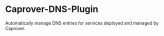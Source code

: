 # Caprover-DNS-Plugin
Automatically manage DNS entries for services deployed and managed by Caprover.
